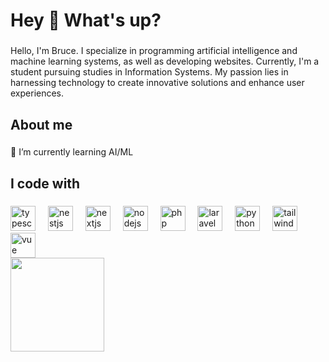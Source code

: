 <h1 align="left">Hey 👋 What's up?</h1>

###

<p align="left">Hello, I'm Bruce. I specialize in programming artificial intelligence and machine learning systems, as well as developing websites. Currently, I'm a student pursuing studies in Information Systems. My passion lies in harnessing technology to create innovative solutions and enhance user experiences.</p>

###

<h2 align="left">About me</h2>

###

<p align="left">🌱 I’m currently learning AI/ML</p>

###

<h2 align="left">I code with</h2>

###

<div align="left">
  <img src="https://skillicons.dev/icons?i=ts" height="40" alt="typescript logo" />
  <img width="12" />
  <img src="https://skillicons.dev/icons?i=nestjs" height="40" alt="nestjs logo" />
  <img width="12" />
  <img src="https://skillicons.dev/icons?i=nextjs" height="40" alt="nextjs logo" />
  <img width="12" />
  <img src="https://skillicons.dev/icons?i=nodejs" height="40" alt="nodejs logo" />
  <img width="12" />
  <img src="https://skillicons.dev/icons?i=php" height="40" alt="php logo" />
  <img width="12" />
  <img src="https://skillicons.dev/icons?i=laravel" height="40" alt="laravel logo" />
  <img width="12" />
  <img src="https://skillicons.dev/icons?i=py" height="40" alt="python logo" />
  <img width="12" />
  <img src="https://skillicons.dev/icons?i=tailwind" height="40" alt="tailwindcss logo" />
  <img width="12" />
  <img src="https://skillicons.dev/icons?i=vue" height="40" alt="vue logo" />
</div>


<img src="https://gist.githubusercontent.com/GeekTree0101/05d338bb59109fc71871711c6fa49377/raw/e3e02536fd8e39e82b14e68fa953bac0dbed8a59/dancing-gopher.gif" width="150"/>


###
